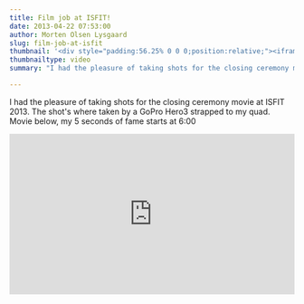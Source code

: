 ```yaml
---
title: Film job at ISFIT!
date: 2013-04-22 07:53:00
author: Morten Olsen Lysgaard
slug: film-job-at-isfit
thumbnail: '<div style="padding:56.25% 0 0 0;position:relative;"><iframe src="https://player.vimeo.com/video/62015547?title=0&byline=0&portrait=0" style="position:absolute;top:0;left:0;width:100%;height:100%;" frameborder="0" webkitallowfullscreen mozallowfullscreen allowfullscreen></iframe></div><script src="https://player.vimeo.com/api/player.js"></script>'
thumbnailtype: video
summary: "I had the pleasure of taking shots for the closing ceremony movie at ISFIT 2013. The shot's where taken by a GoPro Hero3 strapped to my quad. Movie below, my 5 seconds of fame starts at 6:00"

---
```


I had the pleasure of taking shots for the closing ceremony movie at
ISFIT 2013. The shot's where taken by a GoPro Hero3 strapped to my quad.
Movie below, my 5 seconds of fame starts at 6:00

<div style="padding:56.25% 0 0 0;position:relative;"><iframe src="https://player.vimeo.com/video/62015547?title=0&byline=0&portrait=0" style="position:absolute;top:0;left:0;width:100%;height:100%;" frameborder="0" webkitallowfullscreen mozallowfullscreen allowfullscreen></iframe></div><script src="https://player.vimeo.com/api/player.js"></script>
